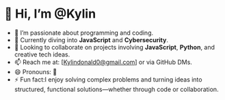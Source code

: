 # 👋 Hi, I’m @Kylin
- 👀 I’m passionate about programming and coding.
- 🌱 Currently diving into **JavaScript** and **Cybersecurity**.
- 💞️ Looking to collaborate on projects involving **JavaScript**, **Python**, and creative tech ideas.
- 📫 Reach me at: [[Kylindonald0@gmail.com](mailto\:Kylindonald0@gmail.com)] or via GitHub DMs.
- 😄 Pronouns: 🤔
- ⚡ Fun fact:I enjoy solving complex problems and turning ideas into structured, functional solutions—whether through code or collaboration.
  


<!---
Kylin-Ace/Kylin-Ace is a ✨ special ✨ repository because its `README.md` (this file) appears on your GitHub profile.
You can click the Preview link to take a look at your changes.
--->
